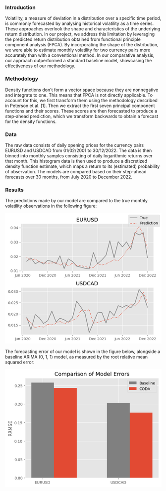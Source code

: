 ### Introduction
Volatility, a measure of deviation in a distribution over a specific time period, is commonly forecasted by analysing historical volatility as a time series. These approaches overlook the shape and characteristics of the underlying return distribution. In our project, we address this limitation by leveraging the predicted return distribution obtained from functional principle component analysis (FPCA). By incorporating the shape of the distribution, we were able to estimate monthly volatility for two currency pairs more accurately than with a conventional method. In our comparative analysis, our approach outperformed a standard baseline model, showcasing the effectiveness of our methodology.

### Methodology
Density functions don't form a vector space because they are nonnegative and integrate to one. This means that FPCA is not directly applicable. To account for this, we first transform them using the methodology described in Peterson et al. [1]. Then we extract the first seven principal component functions and their scores. These scores are then forecasted to produce a step-ahead prediction, which we transform backwards to obtain a forecast for the density functions.

### Data
The raw data consists of daily opening prices for the currency pairs EURUSD and USDCAD from 01/02/2001 to 30/12/2022. The data is then binned into monthly samples consisting of daily logarithmic returns over that month. This histogram data is then used to produce a discretized density function estimate, which maps a return to its (estimated) probability of observation. The models are compared based on their step-ahead forecasts over 30 months, from July 2020 to December 2022.

### Results
The predictions made by our model are compared to the true monthly volatility observations in the following figure:

<p align="center">
  <img src="figures/comparison_of_model_forecasts.png" alt="Comparison of Model Forecasts">
</p>

The forecasting error of our model is shown in the figure below, alongside a baseline ARIMA (0, 1, 1) model, as measured by the root relative mean squared error:

<p align="center">
  <img src="figures/comparison_of_model_errors.png" alt="Comparison of Model Errors">
</p>